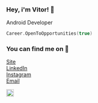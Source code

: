### Hey, i'm Vitor! 👋

Android Developer <br>

```kotlin
Career.OpenToOpportunities(true)
```

### You can find me on 🚀
[Site](https://vitorhilario.vercel.app/) <br>
[LinkedIn](https://www.linkedin.com/in/vitor-hilario/) <br>
[Instagram](https://www.instagram.com/ovitorhilario/) <br>
[Email](mailto:vitorbarbosahilario@gmail.com) <br>

<img title="CSS3" src="https://profile-counter.glitch.me/{ovitorhilario}/count.svg" width="auto" height="20" />  
